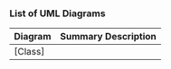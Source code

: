 ### List of UML Diagrams 

| Diagram                                                                                                                  | Summary Description                                                         |
| -------------------------------------------------------------------------                                                | --------------------------------------------------------------------------- |
| [Class]                                                                                                                  |                                                                             |                            
